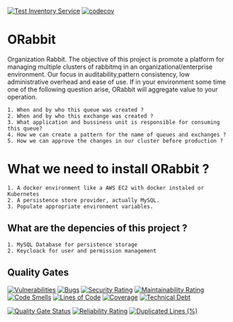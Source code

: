 [![Test Inventory Service](https://github.com/productivityeng/orabbit/actions/workflows/inventory_test.yaml/badge.svg)](https://github.com/productivityeng/orabbit/actions/workflows/inventory_test.yaml)
[![codecov](https://codecov.io/gh/productivityeng/orabbit/branch/main/graph/badge.svg?token=DDBUGyuGSt)](https://codecov.io/gh/productivityeng/orabbit)
# ORabbit
Organization Rabbit. The objective of this project is promote a platform for managing multiple clusters of 
rabbitmq in an organizational/enterprise environment. Our focus in auditability,pattern consistency, low administrative overhead
and ease of use.
If in your environment some time one of the following question arise, ORabbit will
aggregate value to your operation.

```
1. When and by who this queue was created ?
2. When and by who this exchange was created ?
3. What application and bussiness unit is responsible for consuming this queue?
4. How we can create a pattern for the name of queues and exchanges ?
5. How we can approve the changes in our cluster before production ?
```

# What we need to install ORabbit ?

```
1. A docker environment like a AWS EC2 with docker instaled or Kubernetes
2. A persistence store provider, actually MySQL.
3. Populate appropriate environment variables.
```
## What are the depencies of this project ?
```
1. MySQL Database for persistence storage
2. Keycloack for user and permission management
```


## Quality Gates
[![Vulnerabilities](https://sonarcloud.io/api/project_badges/measure?project=productivityeng_orabbit&metric=vulnerabilities)](https://sonarcloud.io/summary/new_code?id=productivityeng_orabbit)
[![Bugs](https://sonarcloud.io/api/project_badges/measure?project=productivityeng_orabbit&metric=bugs)](https://sonarcloud.io/summary/new_code?id=productivityeng_orabbit)
[![Security Rating](https://sonarcloud.io/api/project_badges/measure?project=productivityeng_orabbit&metric=security_rating)](https://sonarcloud.io/summary/new_code?id=productivityeng_orabbit)
[![Maintainability Rating](https://sonarcloud.io/api/project_badges/measure?project=productivityeng_orabbit&metric=sqale_rating)](https://sonarcloud.io/summary/new_code?id=productivityeng_orabbit)
[![Code Smells](https://sonarcloud.io/api/project_badges/measure?project=productivityeng_orabbit&metric=code_smells)](https://sonarcloud.io/summary/new_code?id=productivityeng_orabbit)
[![Lines of Code](https://sonarcloud.io/api/project_badges/measure?project=productivityeng_orabbit&metric=ncloc)](https://sonarcloud.io/summary/new_code?id=productivityeng_orabbit)
[![Coverage](https://sonarcloud.io/api/project_badges/measure?project=productivityeng_orabbit&metric=coverage)](https://sonarcloud.io/summary/new_code?id=productivityeng_orabbit)
[![Technical Debt](https://sonarcloud.io/api/project_badges/measure?project=productivityeng_orabbit&metric=sqale_index)](https://sonarcloud.io/summary/new_code?id=productivityeng_orabbit)

[![Quality Gate Status](https://sonarcloud.io/api/project_badges/measure?project=productivityeng_orabbit&metric=alert_status)](https://sonarcloud.io/summary/new_code?id=productivityeng_orabbit)
[![Reliability Rating](https://sonarcloud.io/api/project_badges/measure?project=productivityeng_orabbit&metric=reliability_rating)](https://sonarcloud.io/summary/new_code?id=productivityeng_orabbit)
[![Duplicated Lines (%)](https://sonarcloud.io/api/project_badges/measure?project=productivityeng_orabbit&metric=duplicated_lines_density)](https://sonarcloud.io/summary/new_code?id=productivityeng_orabbit)